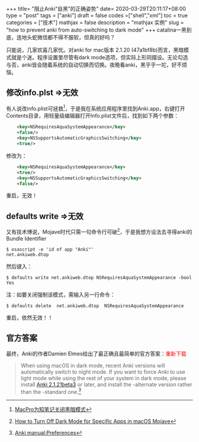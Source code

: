 +++
title= "阻止Anki“自黑”的正确姿势"
date= 2020-03-29T20:11:17+08:00
type = "post"
tags = ["anki"]
draft = false
codes =["shell","xml"]
toc = true
categories = ["技术"]
mathjax = false
description = "mathjax 实例"
slug = "how to prevent anki from auto-switching to dark mode"
+++
catalina一黑到底，连地头蛇微信都不得不服软，但真的好吗？

只能说，几家欢喜几家忧。对anki for mac版本 2.1.20 (47a1bf8b)而言，黑暗模式就是个迷。程序设置里尽管有dark mode选项，但实际上形同摆设。无论勾选与否，anki皆会随着系统的自动切换而切换。夜晚看anki，黑乎乎一坨，好不烦恼。

<!--more-->

## 修改info.plst =>无效

有人说改info.plist可拯救[^1]，于是我在系统应用程序里找到Anki.app，右键打开Contents目录，用轻量级编辑器打开Info.plist文件后，找到如下两个参数：

```xml
	<key>NSRequiresAquaSystemAppearance</key>
	<false/>
	<key>NSSupportsAutomaticGraphicsSwitching</key>
	<true/>
```
修改为：

```xml
	<key>NSRequiresAquaSystemAppearance</key>
	<true/>
	<key>NSSupportsAutomaticGraphicsSwitching</key>
	<false/>
```
重启，无效！

##  defaults write =>无效

又有技术博说，Mojave时代只需一句命令行可破[^2]，于是我想方设法去寻得anki的Bundle Identifier

```shell
$ osascript -e 'id of app "Anki"'
net.ankiweb.dtop
```
然后键入：

```shell
$ defaults write net.ankiweb.dtop NSRequiresAquaSystemAppearance -bool Yes
```

注：如要关闭强制该模式，需输入另一行命令：

```shell
$ defaults delete  net.ankiweb.dtop  NSRequiresAquaSystemAppearance
```
重启，依然无效！！

## 官方答案

最终，Anki的作者Damien Elmes给出了最正确且最简单的官方答案：<font color="red">重新下载</font>

>When using macOS in dark mode, recent Anki versions will automatically switch to night mode. If you want to force Anki to use light mode while using the rest of your system in dark mode, please install [Anki 2.1.21beta3](https://github.com/ankitects/anki/releases/download/2.1.23/anki-2.1.23-mac-alternate.dmg) or later, and install the -alternate version rather than the -standard one.[^3]

[^1]: [MacPro为知笔记关闭黑暗模式](https://www.jianshu.com/p/5cce163d352e)

[^2]: [How to Turn Off Dark Mode for Specific Apps in macOS Mojave](https://webtrickz.com/disable-dark-mode-for-specific-app-on-mac/)
[^3]: [Anki manual:Preferences](https://docs.ankiweb.net/#/preferences)